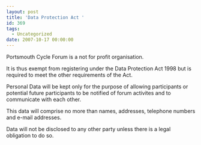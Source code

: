 ```yaml
---
layout: post
title: 'Data Protection Act '
id: 369
tags:
  - Uncategorized
date: 2007-10-17 00:00:00
---
```


Portsmouth Cycle Forum is a not for profit organisation.

It is thus exempt from registering under the Data Protection Act 1998 but is required to meet the other requirements of the Act.

Personal Data will be kept only for the purpose of allowing participants or potential future participants to be notified of forum activites and to communicate with each other.

This data will comprise no more than names, addresses, telephone numbers and e-mail addresses.

Data will not be disclosed to any other party unless there is a legal obligation to do so.
